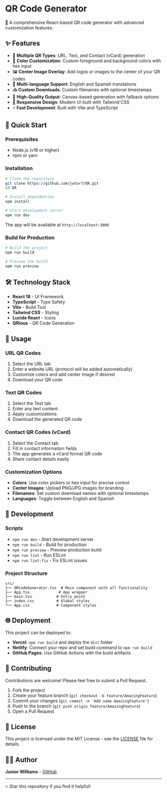 # QR Code Generator

🎯 A comprehensive React-based QR code generator with advanced customization features.

## ✨ Features

- 🔗 **Multiple QR Types**: URL, Text, and Contact (vCard) generation
- 🎨 **Color Customization**: Custom foreground and background colors with hex input
- 🖼️ **Center Image Overlay**: Add logos or images to the center of your QR codes
- 📱 **Multi-language Support**: English and Spanish translations
- 📥 **Custom Downloads**: Custom filenames with optional timestamps
- 🎯 **High-Quality Output**: Canvas-based generation with fallback options
- 📱 **Responsive Design**: Modern UI built with Tailwind CSS
- ⚡ **Fast Development**: Built with Vite and TypeScript

## 🚀 Quick Start

### Prerequisites

- Node.js (v16 or higher)
- npm or yarn

### Installation

```bash
# Clone the repository
git clone https://github.com/jwtor7/QR.git
cd QR

# Install dependencies
npm install

# Start development server
npm run dev
```

The app will be available at `http://localhost:3000`

### Build for Production

```bash
# Build the project
npm run build

# Preview the build
npm run preview
```

## 🛠️ Technology Stack

- **React 18** - UI Framework
- **TypeScript** - Type Safety
- **Vite** - Build Tool
- **Tailwind CSS** - Styling
- **Lucide React** - Icons
- **QRious** - QR Code Generation

## 📖 Usage

### URL QR Codes
1. Select the URL tab
2. Enter a website URL (protocol will be added automatically)
3. Customize colors and add center image if desired
4. Download your QR code

### Text QR Codes
1. Select the Text tab
2. Enter any text content
3. Apply customizations
4. Download the generated QR code

### Contact QR Codes (vCard)
1. Select the Contact tab
2. Fill in contact information fields
3. The app generates a vCard format QR code
4. Share contact details easily

### Customization Options

- **Colors**: Use color pickers or hex input for precise control
- **Center Images**: Upload PNG/JPG images for branding
- **Filenames**: Set custom download names with optional timestamps
- **Languages**: Toggle between English and Spanish

## 🔧 Development

### Scripts

- `npm run dev` - Start development server
- `npm run build` - Build for production
- `npm run preview` - Preview production build
- `npm run lint` - Run ESLint
- `npm run lint:fix` - Fix ESLint issues

### Project Structure

```
src/
├── QRCodeGenerator.tsx  # Main component with all functionality
├── App.tsx             # App wrapper
├── main.tsx           # Entry point
├── index.css          # Global styles
└── App.css            # Component styles
```

## 🌐 Deployment

This project can be deployed to:

- **Vercel**: `npm run build` and deploy the `dist` folder
- **Netlify**: Connect your repo and set build command to `npm run build`
- **GitHub Pages**: Use GitHub Actions with the build artifacts

## 🤝 Contributing

Contributions are welcome! Please feel free to submit a Pull Request.

1. Fork the project
2. Create your feature branch (`git checkout -b feature/AmazingFeature`)
3. Commit your changes (`git commit -m 'Add some AmazingFeature'`)
4. Push to the branch (`git push origin feature/AmazingFeature`)
5. Open a Pull Request

## 📄 License

This project is licensed under the MIT License - see the [LICENSE](LICENSE) file for details.

## 👨‍💻 Author

**Junior Williams** - [GitHub](https://github.com/jwtor7)

---

⭐ Star this repository if you find it helpful!
